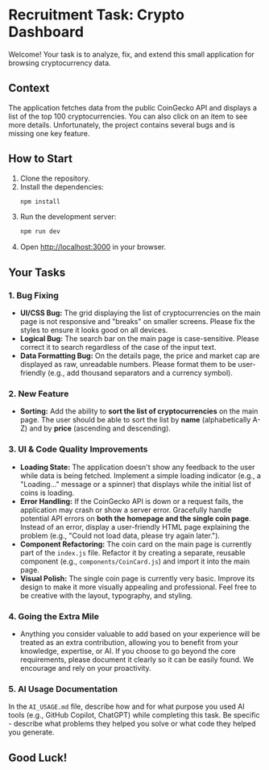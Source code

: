 # Recruitment Task: Crypto Dashboard

Welcome! Your task is to analyze, fix, and extend this small application for browsing cryptocurrency data.

## Context

The application fetches data from the public CoinGecko API and displays a list of the top 100 cryptocurrencies. You can also click on an item to see more details. Unfortunately, the project contains several bugs and is missing one key feature.

## How to Start

1.  Clone the repository.
2.  Install the dependencies:
    ```bash
    npm install
    ```
3.  Run the development server:
    ```bash
    npm run dev
    ```
4.  Open [http://localhost:3000](http://localhost:3000) in your browser.

## Your Tasks

### 1. Bug Fixing

* **UI/CSS Bug:** The grid displaying the list of cryptocurrencies on the main page is not responsive and "breaks" on smaller screens. Please fix the styles to ensure it looks good on all devices.
* **Logical Bug:** The search bar on the main page is case-sensitive. Please correct it to search regardless of the case of the input text.
* **Data Formatting Bug:** On the details page, the price and market cap are displayed as raw, unreadable numbers. Please format them to be user-friendly (e.g., add thousand separators and a currency symbol).

### 2. New Feature

* **Sorting:** Add the ability to **sort the list of cryptocurrencies** on the main page. The user should be able to sort the list by **name** (alphabetically A-Z) and by **price** (ascending and descending).

### 3. UI & Code Quality Improvements

* **Loading State:** The application doesn't show any feedback to the user while data is being fetched. Implement a simple loading indicator (e.g., a "Loading..." message or a spinner) that displays while the initial list of coins is loading.
* **Error Handling:** If the CoinGecko API is down or a request fails, the application may crash or show a server error. Gracefully handle potential API errors on **both the homepage and the single coin page**. Instead of an error, display a user-friendly HTML page explaining the problem (e.g., "Could not load data, please try again later.").
* **Component Refactoring:** The coin card on the main page is currently part of the `index.js` file. Refactor it by creating a separate, reusable component (e.g., `components/CoinCard.js`) and import it into the main page.
* **Visual Polish:** The single coin page is currently very basic. Improve its design to make it more visually appealing and professional. Feel free to be creative with the layout, typography, and styling.

### 4. Going the Extra Mile

* Anything you consider valuable to add based on your experience will be treated as an extra contribution, allowing you to benefit from your knowledge, expertise, or AI. If you choose to go beyond the core requirements, please document it clearly so it can be easily found. We encourage and rely on your proactivity.

### 5. AI Usage Documentation

In the `AI_USAGE.md` file, describe how and for what purpose you used AI tools (e.g., GitHub Copilot, ChatGPT) while completing this task. Be specific - describe what problems they helped you solve or what code they helped you generate.

## Good Luck!

